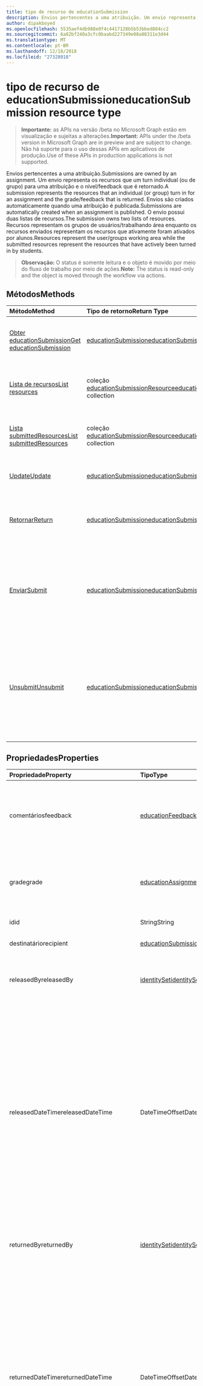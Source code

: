 ```yaml
---
title: tipo de recurso de educationSubmission
description: Envios pertencentes a uma atribuição. Um envio representa os recursos que um turn individual (ou de grupo) para uma atribuição e o nível/feedback que é retornado.
author: dipakboyed
ms.openlocfilehash: 5535aef4db988e0f4c4417128b5b53bbed884cc2
ms.sourcegitcommit: 6a82bf240a3cfc0baabd227349e08a08311e3d44
ms.translationtype: MT
ms.contentlocale: pt-BR
ms.lasthandoff: 12/18/2018
ms.locfileid: "27328018"
---
```

# <a name="educationsubmission-resource-type"></a><span data-ttu-id="8d1ee-104">tipo de recurso de educationSubmission</span><span class="sxs-lookup"><span data-stu-id="8d1ee-104">educationSubmission resource type</span></span>

> <span data-ttu-id="8d1ee-105">**Importante:** as APIs na versão /beta no Microsoft Graph estão em visualização e sujeitas a alterações.</span><span class="sxs-lookup"><span data-stu-id="8d1ee-105">**Important:** APIs under the /beta version in Microsoft Graph are in preview and are subject to change.</span></span> <span data-ttu-id="8d1ee-106">Não há suporte para o uso dessas APIs em aplicativos de produção.</span><span class="sxs-lookup"><span data-stu-id="8d1ee-106">Use of these APIs in production applications is not supported.</span></span>

<span data-ttu-id="8d1ee-107">Envios pertencentes a uma atribuição.</span><span class="sxs-lookup"><span data-stu-id="8d1ee-107">Submissions are owned by an assignment.</span></span> <span data-ttu-id="8d1ee-108">Um envio representa os recursos que um turn individual (ou de grupo) para uma atribuição e o nível/feedback que é retornado.</span><span class="sxs-lookup"><span data-stu-id="8d1ee-108">A submission represents the resources that an individual (or group) turn in for an assignment and the grade/feedback that is returned.</span></span>
<span data-ttu-id="8d1ee-109">Envios são criados automaticamente quando uma atribuição é publicada.</span><span class="sxs-lookup"><span data-stu-id="8d1ee-109">Submissions are automatically created when an assignment is published.</span></span> <span data-ttu-id="8d1ee-110">O envio possui duas listas de recursos.</span><span class="sxs-lookup"><span data-stu-id="8d1ee-110">The submission owns two lists of resources.</span></span> <span data-ttu-id="8d1ee-111">Recursos representam os grupos de usuários/trabalhando área enquanto os recursos enviados representam os recursos que ativamente foram ativados por alunos.</span><span class="sxs-lookup"><span data-stu-id="8d1ee-111">Resources represent the user/groups working area while the submitted resources represent the resources that have actively been turned in by students.</span></span>  

><span data-ttu-id="8d1ee-112">**Observação:** O status é somente leitura e o objeto é movido por meio do fluxo de trabalho por meio de ações.</span><span class="sxs-lookup"><span data-stu-id="8d1ee-112">**Note:** The status is read-only and the object is moved through the workflow via actions.</span></span> 

## <a name="methods"></a><span data-ttu-id="8d1ee-113">Métodos</span><span class="sxs-lookup"><span data-stu-id="8d1ee-113">Methods</span></span>

| <span data-ttu-id="8d1ee-114">Método</span><span class="sxs-lookup"><span data-stu-id="8d1ee-114">Method</span></span>           | <span data-ttu-id="8d1ee-115">Tipo de retorno</span><span class="sxs-lookup"><span data-stu-id="8d1ee-115">Return Type</span></span>    |<span data-ttu-id="8d1ee-116">Descrição</span><span class="sxs-lookup"><span data-stu-id="8d1ee-116">Description</span></span>|
|:---------------|:--------|:----------|
|[<span data-ttu-id="8d1ee-117">Obter educationSubmission</span><span class="sxs-lookup"><span data-stu-id="8d1ee-117">Get educationSubmission</span></span>](../api/educationsubmission-get.md) | [<span data-ttu-id="8d1ee-118">educationSubmission</span><span class="sxs-lookup"><span data-stu-id="8d1ee-118">educationSubmission</span></span>](educationsubmission.md) |<span data-ttu-id="8d1ee-119">Leia as propriedades e os relacionamentos de um objeto **educationSubmission** .</span><span class="sxs-lookup"><span data-stu-id="8d1ee-119">Read properties and relationships of an **educationSubmission** object.</span></span>|
|[<span data-ttu-id="8d1ee-120">Lista de recursos</span><span class="sxs-lookup"><span data-stu-id="8d1ee-120">List resources</span></span>](../api/educationsubmission-list-resources.md) |<span data-ttu-id="8d1ee-121">coleção [educationSubmissionResource](educationsubmissionresource.md)</span><span class="sxs-lookup"><span data-stu-id="8d1ee-121">[educationSubmissionResource](educationsubmissionresource.md) collection</span></span>| <span data-ttu-id="8d1ee-122">Obtenha uma coleção de objetos **educationSubmissionResource** .</span><span class="sxs-lookup"><span data-stu-id="8d1ee-122">Get an **educationSubmissionResource** object collection.</span></span>|
|[<span data-ttu-id="8d1ee-123">Lista submittedResources</span><span class="sxs-lookup"><span data-stu-id="8d1ee-123">List submittedResources</span></span>](../api/educationsubmission-list-submittedresources.md) |<span data-ttu-id="8d1ee-124">coleção [educationSubmissionResource](educationsubmissionresource.md)</span><span class="sxs-lookup"><span data-stu-id="8d1ee-124">[educationSubmissionResource](educationsubmissionresource.md) collection</span></span>| <span data-ttu-id="8d1ee-125">Obtenha uma coleção de objetos **educationSubmissionResource** .</span><span class="sxs-lookup"><span data-stu-id="8d1ee-125">Get an **educationSubmissionResource** object collection.</span></span>|
|[<span data-ttu-id="8d1ee-126">Update</span><span class="sxs-lookup"><span data-stu-id="8d1ee-126">Update</span></span>](../api/educationsubmission-update.md) | [<span data-ttu-id="8d1ee-127">educationSubmission</span><span class="sxs-lookup"><span data-stu-id="8d1ee-127">educationSubmission</span></span>](educationsubmission.md) |<span data-ttu-id="8d1ee-128">Atualize um objeto **educationSubmission** .</span><span class="sxs-lookup"><span data-stu-id="8d1ee-128">Update an **educationSubmission** object.</span></span> |
|[<span data-ttu-id="8d1ee-129">Retornar</span><span class="sxs-lookup"><span data-stu-id="8d1ee-129">Return</span></span>](../api/educationsubmission-return.md)|[<span data-ttu-id="8d1ee-130">educationSubmission</span><span class="sxs-lookup"><span data-stu-id="8d1ee-130">educationSubmission</span></span>](educationsubmission.md)|<span data-ttu-id="8d1ee-131">Professor usa o retorno para indicar que as notas/comentários podem ser exibidos a student.</span><span class="sxs-lookup"><span data-stu-id="8d1ee-131">A teacher uses return to indicate that the grades/feedback can be shown to the student.</span></span>|
|[<span data-ttu-id="8d1ee-132">Enviar</span><span class="sxs-lookup"><span data-stu-id="8d1ee-132">Submit</span></span>](../api/educationsubmission-submit.md)|[<span data-ttu-id="8d1ee-133">educationSubmission</span><span class="sxs-lookup"><span data-stu-id="8d1ee-133">educationSubmission</span></span>](educationsubmission.md)|<span data-ttu-id="8d1ee-134">Um estudante usa Enviar para ativar na atribuição.</span><span class="sxs-lookup"><span data-stu-id="8d1ee-134">A student uses submit to turn in the assignment.</span></span> <span data-ttu-id="8d1ee-135">Isso irá copiar os recursos para a pasta **submittedResources** para classificação e atualiza o status.</span><span class="sxs-lookup"><span data-stu-id="8d1ee-135">This will copy the resources into the **submittedResources** folder for grading and updates the status.</span></span>|
|[<span data-ttu-id="8d1ee-136">Unsubmit</span><span class="sxs-lookup"><span data-stu-id="8d1ee-136">Unsubmit</span></span>](../api/educationsubmission-unsubmit.md)|[<span data-ttu-id="8d1ee-137">educationSubmission</span><span class="sxs-lookup"><span data-stu-id="8d1ee-137">educationSubmission</span></span>](educationsubmission.md)|<span data-ttu-id="8d1ee-138">Um estudante usa o unsubmit para mover o estado do envio do back enviado para o trabalho.</span><span class="sxs-lookup"><span data-stu-id="8d1ee-138">A student uses the unsubmit to move the state of the submission from submitted back to working.</span></span> <span data-ttu-id="8d1ee-139">Isso irá copiar os recursos para a pasta **workingResources** para classificação e atualiza o status.</span><span class="sxs-lookup"><span data-stu-id="8d1ee-139">This will copy the resources into the **workingResources** folder for grading and updates the status.</span></span>|

## <a name="properties"></a><span data-ttu-id="8d1ee-140">Propriedades</span><span class="sxs-lookup"><span data-stu-id="8d1ee-140">Properties</span></span>
| <span data-ttu-id="8d1ee-141">Propriedade</span><span class="sxs-lookup"><span data-stu-id="8d1ee-141">Property</span></span>     | <span data-ttu-id="8d1ee-142">Tipo</span><span class="sxs-lookup"><span data-stu-id="8d1ee-142">Type</span></span>   |<span data-ttu-id="8d1ee-143">Descrição</span><span class="sxs-lookup"><span data-stu-id="8d1ee-143">Description</span></span>|
|:---------------|:--------|:----------|
|<span data-ttu-id="8d1ee-144">comentários</span><span class="sxs-lookup"><span data-stu-id="8d1ee-144">feedback</span></span>|[<span data-ttu-id="8d1ee-145">educationFeedback</span><span class="sxs-lookup"><span data-stu-id="8d1ee-145">educationFeedback</span></span>](educationfeedback.md)|<span data-ttu-id="8d1ee-146">Contém a propriedade de comentários que armazena as notas do professor volta aos alunos.</span><span class="sxs-lookup"><span data-stu-id="8d1ee-146">Holds the feedback property which stores the teacher's notes back to students.</span></span>|
|<span data-ttu-id="8d1ee-147">grade</span><span class="sxs-lookup"><span data-stu-id="8d1ee-147">grade</span></span>|[<span data-ttu-id="8d1ee-148">educationAssignmentGrade</span><span class="sxs-lookup"><span data-stu-id="8d1ee-148">educationAssignmentGrade</span></span>](educationassignmentgrade.md)|<span data-ttu-id="8d1ee-149">Contém as informações de nível que um professor atribui a esse envio.</span><span class="sxs-lookup"><span data-stu-id="8d1ee-149">Holds the grade information a teacher assigns to this submission.</span></span>|
|<span data-ttu-id="8d1ee-150">id</span><span class="sxs-lookup"><span data-stu-id="8d1ee-150">id</span></span>|<span data-ttu-id="8d1ee-151">String</span><span class="sxs-lookup"><span data-stu-id="8d1ee-151">String</span></span>| <span data-ttu-id="8d1ee-152">Somente leitura.</span><span class="sxs-lookup"><span data-stu-id="8d1ee-152">Read-only.</span></span>|
|<span data-ttu-id="8d1ee-153">destinatário</span><span class="sxs-lookup"><span data-stu-id="8d1ee-153">recipient</span></span>|[<span data-ttu-id="8d1ee-154">educationSubmissionRecipient</span><span class="sxs-lookup"><span data-stu-id="8d1ee-154">educationSubmissionRecipient</span></span>](educationsubmissionrecipient.md)|<span data-ttu-id="8d1ee-155">Este envio é atribuído à.</span><span class="sxs-lookup"><span data-stu-id="8d1ee-155">Who this submission is assigned to.</span></span>|
|<span data-ttu-id="8d1ee-156">releasedBy</span><span class="sxs-lookup"><span data-stu-id="8d1ee-156">releasedBy</span></span>|[<span data-ttu-id="8d1ee-157">identitySet</span><span class="sxs-lookup"><span data-stu-id="8d1ee-157">identitySet</span></span>](identityset.md)|<span data-ttu-id="8d1ee-158">Usuário que migraram o status de envio esta liberada.</span><span class="sxs-lookup"><span data-stu-id="8d1ee-158">User who moved the status of this submission to released.</span></span>|
|<span data-ttu-id="8d1ee-159">releasedDateTime</span><span class="sxs-lookup"><span data-stu-id="8d1ee-159">releasedDateTime</span></span>|<span data-ttu-id="8d1ee-160">DateTimeOffset</span><span class="sxs-lookup"><span data-stu-id="8d1ee-160">DateTimeOffset</span></span>|<span data-ttu-id="8d1ee-161">Momento específico quando o envio foi lançado.</span><span class="sxs-lookup"><span data-stu-id="8d1ee-161">Moment in time when the submission was released.</span></span> <span data-ttu-id="8d1ee-162">O tipo Timestamp representa informações de data e hora usando o formato ISO 8601 e está sempre no horário UTC.</span><span class="sxs-lookup"><span data-stu-id="8d1ee-162">The Timestamp type represents date and time information using ISO 8601 format and is always in UTC time.</span></span> <span data-ttu-id="8d1ee-163">Por exemplo, meia-noite em UTC no dia 1º de janeiro de 2014 teria esta aparência: `'2014-01-01T00:00:00Z'`</span><span class="sxs-lookup"><span data-stu-id="8d1ee-163">For example, midnight UTC on Jan 1, 2014 would look like this: `'2014-01-01T00:00:00Z'`</span></span>|
|<span data-ttu-id="8d1ee-164">returnedBy</span><span class="sxs-lookup"><span data-stu-id="8d1ee-164">returnedBy</span></span>|[<span data-ttu-id="8d1ee-165">identitySet</span><span class="sxs-lookup"><span data-stu-id="8d1ee-165">identitySet</span></span>](identityset.md)|<span data-ttu-id="8d1ee-166">Usuário que migraram o status deste envio a ser retornado.</span><span class="sxs-lookup"><span data-stu-id="8d1ee-166">User who moved the status of this submission to returned.</span></span>|
|<span data-ttu-id="8d1ee-167">returnedDateTime</span><span class="sxs-lookup"><span data-stu-id="8d1ee-167">returnedDateTime</span></span>|<span data-ttu-id="8d1ee-168">DateTimeOffset</span><span class="sxs-lookup"><span data-stu-id="8d1ee-168">DateTimeOffset</span></span>|<span data-ttu-id="8d1ee-169">Momento específico quando o envio foi retornado.</span><span class="sxs-lookup"><span data-stu-id="8d1ee-169">Moment in time when the submission was returned.</span></span> <span data-ttu-id="8d1ee-170">O tipo Timestamp representa informações de data e hora usando o formato ISO 8601 e está sempre no horário UTC.</span><span class="sxs-lookup"><span data-stu-id="8d1ee-170">The Timestamp type represents date and time information using ISO 8601 format and is always in UTC time.</span></span> <span data-ttu-id="8d1ee-171">Por exemplo, meia-noite em UTC no dia 1º de janeiro de 2014 teria esta aparência: `'2014-01-01T00:00:00Z'`</span><span class="sxs-lookup"><span data-stu-id="8d1ee-171">For example, midnight UTC on Jan 1, 2014 would look like this: `'2014-01-01T00:00:00Z'`</span></span>|
|<span data-ttu-id="8d1ee-172">resourcesFolderUrl</span><span class="sxs-lookup"><span data-stu-id="8d1ee-172">resourcesFolderUrl</span></span>|<span data-ttu-id="8d1ee-173">String</span><span class="sxs-lookup"><span data-stu-id="8d1ee-173">String</span></span>|<span data-ttu-id="8d1ee-174">Pasta onde todos os recursos de arquivo para o envio precisam ser armazenados.</span><span class="sxs-lookup"><span data-stu-id="8d1ee-174">Folder where all file resources for this submission need to be stored.</span></span>|
|<span data-ttu-id="8d1ee-175">status</span><span class="sxs-lookup"><span data-stu-id="8d1ee-175">status</span></span>|<span data-ttu-id="8d1ee-176">string</span><span class="sxs-lookup"><span data-stu-id="8d1ee-176">string</span></span>| <span data-ttu-id="8d1ee-177">Somente Leitura.</span><span class="sxs-lookup"><span data-stu-id="8d1ee-177">Read-Only.</span></span> <span data-ttu-id="8d1ee-178">Os valores possíveis são: `working`, `submitted`, `released`, `returned`.</span><span class="sxs-lookup"><span data-stu-id="8d1ee-178">Possible values are: `working`, `submitted`, `released`, `returned`.</span></span>|
|<span data-ttu-id="8d1ee-179">submittedBy</span><span class="sxs-lookup"><span data-stu-id="8d1ee-179">submittedBy</span></span>|[<span data-ttu-id="8d1ee-180">identitySet</span><span class="sxs-lookup"><span data-stu-id="8d1ee-180">identitySet</span></span>](identityset.md)|<span data-ttu-id="8d1ee-181">Usuário que o recurso são movidas para o estado enviado.</span><span class="sxs-lookup"><span data-stu-id="8d1ee-181">User who moved the resource into the submitted state.</span></span>|
|<span data-ttu-id="8d1ee-182">submittedDateTime</span><span class="sxs-lookup"><span data-stu-id="8d1ee-182">submittedDateTime</span></span>|<span data-ttu-id="8d1ee-183">DateTimeOffset</span><span class="sxs-lookup"><span data-stu-id="8d1ee-183">DateTimeOffset</span></span>|<span data-ttu-id="8d1ee-184">Momento específico quando o envio foi movido para o estado enviado.</span><span class="sxs-lookup"><span data-stu-id="8d1ee-184">Moment in time when the submission was moved into the submitted state.</span></span> <span data-ttu-id="8d1ee-185">O tipo Timestamp representa informações de data e hora usando o formato ISO 8601 e está sempre no horário UTC.</span><span class="sxs-lookup"><span data-stu-id="8d1ee-185">The Timestamp type represents date and time information using ISO 8601 format and is always in UTC time.</span></span> <span data-ttu-id="8d1ee-186">Por exemplo, meia-noite em UTC no dia 1º de janeiro de 2014 teria esta aparência: `'2014-01-01T00:00:00Z'`</span><span class="sxs-lookup"><span data-stu-id="8d1ee-186">For example, midnight UTC on Jan 1, 2014 would look like this: `'2014-01-01T00:00:00Z'`</span></span>|
|<span data-ttu-id="8d1ee-187">unsubmittedBy</span><span class="sxs-lookup"><span data-stu-id="8d1ee-187">unsubmittedBy</span></span>|[<span data-ttu-id="8d1ee-188">identitySet</span><span class="sxs-lookup"><span data-stu-id="8d1ee-188">identitySet</span></span>](identityset.md)|<span data-ttu-id="8d1ee-189">Usuários que migraram do recurso de enviados para o estado de trabalho.</span><span class="sxs-lookup"><span data-stu-id="8d1ee-189">User who moved the resource from submitted into the working state.</span></span>|
|<span data-ttu-id="8d1ee-190">unsubmittedDateTime</span><span class="sxs-lookup"><span data-stu-id="8d1ee-190">unsubmittedDateTime</span></span>|<span data-ttu-id="8d1ee-191">DateTimeOffset</span><span class="sxs-lookup"><span data-stu-id="8d1ee-191">DateTimeOffset</span></span>|<span data-ttu-id="8d1ee-192">Momento específico quando o envio foi movido de enviados para o estado de trabalho.</span><span class="sxs-lookup"><span data-stu-id="8d1ee-192">Moment in time when the submission was moved from submitted into the working state.</span></span> <span data-ttu-id="8d1ee-193">O tipo Timestamp representa informações de data e hora usando o formato ISO 8601 e está sempre no horário UTC.</span><span class="sxs-lookup"><span data-stu-id="8d1ee-193">The Timestamp type represents date and time information using ISO 8601 format and is always in UTC time.</span></span> <span data-ttu-id="8d1ee-194">Por exemplo, meia-noite em UTC no dia 1º de janeiro de 2014 teria esta aparência: `'2014-01-01T00:00:00Z'`</span><span class="sxs-lookup"><span data-stu-id="8d1ee-194">For example, midnight UTC on Jan 1, 2014 would look like this: `'2014-01-01T00:00:00Z'`</span></span>|

## <a name="relationships"></a><span data-ttu-id="8d1ee-195">Relações</span><span class="sxs-lookup"><span data-stu-id="8d1ee-195">Relationships</span></span>
| <span data-ttu-id="8d1ee-196">Relação</span><span class="sxs-lookup"><span data-stu-id="8d1ee-196">Relationship</span></span> | <span data-ttu-id="8d1ee-197">Tipo</span><span class="sxs-lookup"><span data-stu-id="8d1ee-197">Type</span></span>   |<span data-ttu-id="8d1ee-198">Descrição</span><span class="sxs-lookup"><span data-stu-id="8d1ee-198">Description</span></span>|
|:---------------|:--------|:----------|
|<span data-ttu-id="8d1ee-199">recursos</span><span class="sxs-lookup"><span data-stu-id="8d1ee-199">resources</span></span>|<span data-ttu-id="8d1ee-200">coleção [educationSubmissionResource](educationsubmissionresource.md)</span><span class="sxs-lookup"><span data-stu-id="8d1ee-200">[educationSubmissionResource](educationsubmissionresource.md) collection</span></span>| <span data-ttu-id="8d1ee-201">Anulável.</span><span class="sxs-lookup"><span data-stu-id="8d1ee-201">Nullable.</span></span>|
|<span data-ttu-id="8d1ee-202">submittedResources</span><span class="sxs-lookup"><span data-stu-id="8d1ee-202">submittedResources</span></span>|<span data-ttu-id="8d1ee-203">coleção [educationSubmissionResource](educationsubmissionresource.md)</span><span class="sxs-lookup"><span data-stu-id="8d1ee-203">[educationSubmissionResource](educationsubmissionresource.md) collection</span></span>| <span data-ttu-id="8d1ee-p111">Somente leitura. Anulável.</span><span class="sxs-lookup"><span data-stu-id="8d1ee-p111">Read-only. Nullable.</span></span>|

## <a name="json-representation"></a><span data-ttu-id="8d1ee-206">Representação JSON</span><span class="sxs-lookup"><span data-stu-id="8d1ee-206">JSON representation</span></span>

<span data-ttu-id="8d1ee-207">Veja a seguir uma representação JSON do recurso.</span><span class="sxs-lookup"><span data-stu-id="8d1ee-207">The following is a JSON representation of the resource.</span></span>

<!-- {
  "blockType": "resource",
  "optionalProperties": [

  ],
  "@odata.type": "microsoft.graph.educationSubmission"
}-->

```json
{
  "feedback": {"@odata.type": "microsoft.graph.educationFeedback"},
  "grade": {"@odata.type": "microsoft.graph.educationAssignmentGrade"},
  "id": "String (identifier)",
  "recipient": {"@odata.type": "microsoft.graph.educationSubmissionRecipient"},
  "returnedBy": {"@odata.type": "microsoft.graph.identitySet"},
  "returnedDateTime": "String (timestamp)",
  "resourcesFolderUrl": "String",
  "status": "string",
  "submittedBy": {"@odata.type": "microsoft.graph.identitySet"},
  "submittedDateTime": "String (timestamp)",
  "unsubmittedBy": {"@odata.type": "microsoft.graph.identitySet"},
  "unsubmittedDateTime": "String (timestamp)"
}
```

<!-- uuid: 8fcb5dbc-d5aa-4681-8e31-b001d5168d79
2015-10-25 14:57:30 UTC -->
<!-- {
  "type": "#page.annotation",
  "description": "educationSubmission resource",
  "keywords": "",
  "section": "documentation",
  "tocPath": ""
}-->